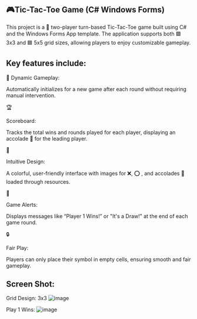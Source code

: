 ## 🎮Tic-Tac-Toe Game (C# Windows Forms)
This project is a 👫 two-player turn-based Tic-Tac-Toe game built using C# and the Windows Forms App template. The application supports both 🟩 3x3 and 🟦 5x5 grid sizes, allowing players to enjoy customizable gameplay. 

## Key features include:
🎲 Dynamic Gameplay:
   <p>Automatically initializes for a new game after each round without requiring manual intervention.</p>
🏆 <p>Scoreboard:</p> 
    <p>Tracks the total wins and rounds played for each player, displaying an accolade 🥇 for the leading player.</p>
🎨 <p>Intuitive Design:</p> 
    <p>A colorful, user-friendly interface with images for ❌, ⭕ , and accolades 🏅 loaded through resources.</p>
📢 <p>Game Alerts:</p>
    <p>Displays messages like “Player 1 Wins!” or "It's a Draw!" at the end of each game round.</p>
🔒 <p>Fair Play:</p>
    <p>Players can only place their symbol in empty cells, ensuring smooth and fair gameplay.</p>

## Screen Shot:
Grid Design: 3x3 
![image](https://github.com/user-attachments/assets/a28576c7-3f91-4799-adf5-fbfe1d2ba8b6)

Play 1 Wins:
![image](https://github.com/user-attachments/assets/8ac743fd-ecc7-4744-aeee-ba8936240977)
